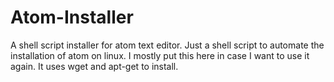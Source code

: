 # Atom-Installer
A shell script installer for atom text editor.
Just a shell script to automate the installation of atom on linux. I mostly put this here in case I want to use it again. It uses wget and apt-get to install.
